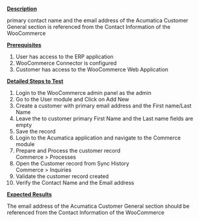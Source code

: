 
<p><u><strong>Description</strong></u></p>
<p>primary contact name and the email address of the Acumatica Customer General section is referenced from the Contact Information of the WooCommerce</p>
<p><u><strong>Prerequisites</strong></u></p>
<ol>
<li>User has access to the ERP application</li>
<li>WooCommerce Connector is configured</li>
<li>Customer has access to the WooCommerce Web Application</li></ol>
<p><u><strong>Detailed Steps to Test</strong></u></p>
<ol>
<li>Login to the WooCommerce admin panel as the admin</li>
<li>Go to the User module and Click on Add New&nbsp;</li>
<li>Create a customer with primary email address and the First name/Last Name</li>
<li>Leave the to customer primary First Name and the Last name fields are empty</li>
<li>Save the record</li>
<li>Login to the Acumatica application and navigate to the Commerce module</li>
<li>Prepare and Process the customer record<br />Commerce &gt; Processes</li>
<li>Open the Customer record from Sync History<br />Commerce &gt; Inquiries</li>
<li>Validate the customer record created</li>
<li>Verify the Contact Name and the Email address</li></ol>
<p><u><strong>Expected Results</strong></u></p>
<p>The email address of the Acumatica Customer General section should be referenced from the Contact Information of the WooCommerce</p>
